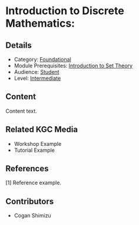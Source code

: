 # Introduction to Discrete Mathematics:
## Details
* Category: [Foundational](../categories/Foundational.md)
* Module Prerequisites: [Introduction to Set Theory](../modules/Introduction_to_Set_Theory.md)
* Audience: [Student](../audiences/Student.md)
* Level: [Intermediate](../levels/Intermediate.md)

## Content
Content text.

## Related KGC Media
* Workshop Example
* Tutorial Example

## References
[1] Reference example.

## Contributors
* Cogan Shimizu
